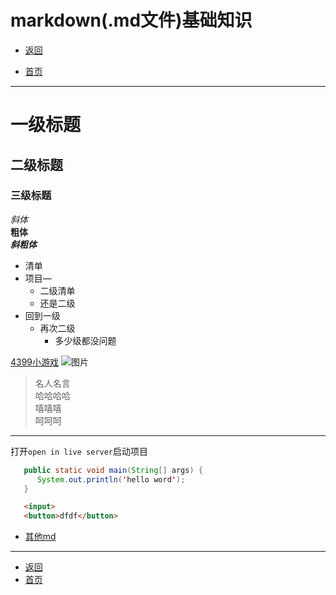 # markdown(.md文件)基础知识

- [返回](https://code.aliyun.com/kangxianghui/studywrod/tree/master/%E5%A4%A7%E4%BA%8C%E5%AD%A6%E4%B9%A0%E7%9F%A5%E8%AF%86%E7%82%B9/web)

- [首页](https://code.aliyun.com/kangxianghui/studywrod/tree/master)

---

# 一级标题

## 二级标题

### 三级标题

*斜体*  
**粗体**  
***斜粗体***  

- 清单
- 项目—
  - 二级清单
  - 还是二级
- 回到一级
  - 再次二级
    - 多少级都没问题

[4399小游戏](https://www.4399.com)
![图片](https://cn.bing.com/th?id=OHR.PisgahNationalForest_ZH-CN0944504238_1920x1080.jpg&rf=LaDigue_1920x1080.jpg&pid=hp)

> 名人名言  
> 哈哈哈哈  
嘻嘻嘻  
呵呵呵  

---

打开`open in live server`启动项目

```java
   public static void main(String[] args) {
      System.out.println('hello word');
   }
```

```html
   <input>
   <button>dfdf</button>
```

- [其他md](other.md)

---

- [返回](https://code.aliyun.com/kangxianghui/studywrod/tree/master/%E5%A4%A7%E4%BA%8C%E5%AD%A6%E4%B9%A0%E7%9F%A5%E8%AF%86%E7%82%B9/web)
- [首页](https://code.aliyun.com/kangxianghui/studywrod/tree/master)